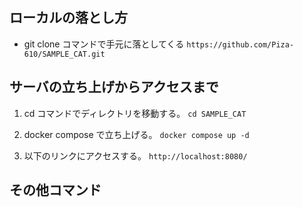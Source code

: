 ## ローカルの落とし方
- git clone コマンドで手元に落としてくる
`https://github.com/Piza-610/SAMPLE_CAT.git`

## サーバの立ち上げからアクセスまで
1. cd コマンドでディレクトリを移動する。
`cd SAMPLE_CAT`

2. docker compose で立ち上げる。
`docker compose up -d`

3. 以下のリンクにアクセスする。
`http://localhost:8080/`

## その他コマンド

